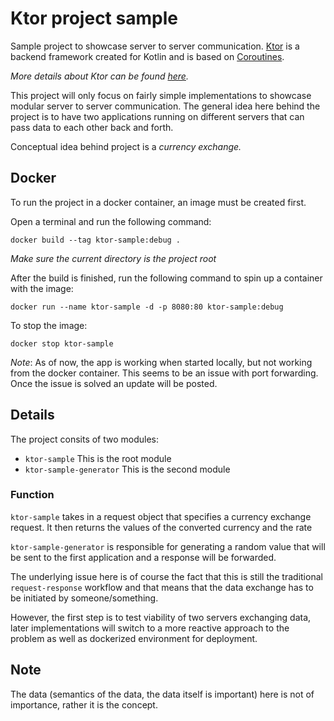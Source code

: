 # Ktor project sample

Sample project to showcase server to server communication.
[Ktor](https://ktor.io/) is a backend framework created for Kotlin and is based on
[Coroutines](https://kotlinlang.org/docs/coroutines-overview.html).

*More details about Ktor can be found [here](https://ktor.io/docs/welcome.html).*

This project will only focus on fairly simple implementations to showcase modular server to server communication. The
general idea here behind the project is to have two applications running on different servers that can pass data to each
other back and forth.

Conceptual idea behind project is a *currency exchange.*

## Docker
To run the project in a docker container, an image must be created first.

Open a terminal and run the following command:
```
docker build --tag ktor-sample:debug .
```
*Make sure the current directory is the project root*

After the build is finished, run the following command to spin up a container with the image:
```
docker run --name ktor-sample -d -p 8080:80 ktor-sample:debug 
```

To stop the image:
```
docker stop ktor-sample
```

*Note*: As of now, the app is working when started locally, but not working from the docker container.
This seems to be an issue with port forwarding. Once the issue is solved an update will be posted.

## Details

The project consits of two modules:
- `ktor-sample` This is the root module
- `ktor-sample-generator` This is the second module

### Function

`ktor-sample` takes in a request object that specifies a currency exchange request.
It then returns the values of the converted currency and the rate

`ktor-sample-generator` is responsible for generating a random value that will be sent to the
first application and a response will be forwarded.

The underlying issue here is of course the fact that this is still the traditional `request-response`
workflow and that means that the data exchange has to be initiated by someone/something.

However, the first step is to test viability of two servers exchanging data, later implementations 
will switch to a more reactive approach to the problem as well as dockerized environment for 
deployment.

## Note
The data (semantics of the data, the data itself is important) here is not of importance, rather it is the concept.